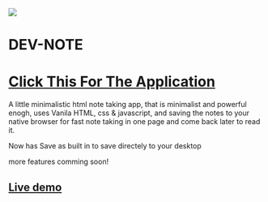 ![](src/favicon.ico)

# DEV-NOTE

# [Click This For The Application](https://imagineeeinc.github.io/DEV-NOTE/src/index.html)

A little minimalistic html note taking app, that is minimalist and powerful enogh, uses Vanila HTML, css & javascript, and saving the notes to your native browser for fast note taking in one page and come back later to read it.

Now has Save as built in to save directely to your desktop

more features comming soon!

## [Live demo](https://imagineeeinc.github.io/DEV-NOTE/src/index.html)
